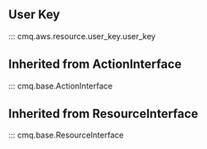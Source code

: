 ## User Key
::: cmq.aws.resource.user_key.user_key

## Inherited from ActionInterface
::: cmq.base.ActionInterface

## Inherited from ResourceInterface
::: cmq.base.ResourceInterface
